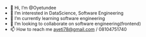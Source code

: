 - 👋 Hi, I’m @Oyetundee
- 👀 I’m interested in DataScience, Software Engineering
- 🌱 I’m currently learning software engineering
- 💞️ I’m looking to collaborate on software engineering(frontend)
- 📫 How to reach me ayeti78@gmail.com / 08104751740

<!---
Oyetundee/Oyetundee is a ✨ special ✨ repository because its `README.md` (this file) appears on your GitHub profile.
You can click the Preview link to take a look at your changes.
--->
